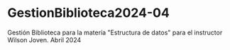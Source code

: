 # GestionBiblioteca2024-04
Gestión Biblioteca para la matería "Estructura de datos" para el instructor Wilson Joven. Abril 2024 
